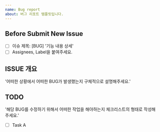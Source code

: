 ```yaml
---
name: Bug report
about: 버그 리포트 템플릿입니다.
---
```


## Before Submit New Issue

- [ ] 이슈 제목: [BUG] '기능 내용 상세'
- [ ] Assignees, Label을 붙여주세요.

## ISSUE 개요

'어떠한 상황에서 어떠한 BUG가 발생했는지 구체적으로 설명해주세요.'

## TODO

'해당 BUG를 수정하기 위해서 어떠한 작업을 해야하는지 체크리스트의 형태로 작성해주세요.'

- [ ] Task A
